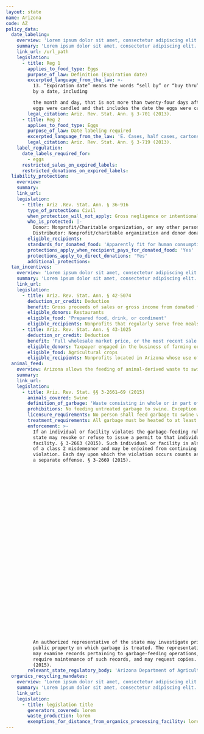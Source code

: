 ```yaml
---
layout: state
name: Arizona
code: AZ
policy_data:
  date_labeling:
    overview: 'Lorem ipsum dolor sit amet, consectetur adipiscing elit. Curabitur tellus mi, consequat at laoreet eget, vestibulum nec dolor. Vivamus volutpat quam ac quam bibendum rutrum.'
    summary: 'Lorem ipsum dolor sit amet, consectetur adipiscing elit. Curabitur tellus mi, consequat at laoreet eget, vestibulum nec dolor. Vivamus volutpat quam ac quam bibendum rutrum.'
    link_url: /url_path
    legislation:
      - title: Reg 1
        applies_to_food_type: Eggs
        purpose_of_law: Definition (Expiration date)
        excerpted_language_from_the_law: >-
          13. “Expiration date” means the words “sell by” or “buy thru” followed
          by a date, including

          the month and day, that is not more than twenty-four days after the
          eggs were candled and that includes the date the eggs were candled.
        legal_citation: Ariz. Rev. Stat. Ann. § 3-701 (2013).
      - title: Reg 2
        applies_to_food_type: Eggs
        purpose_of_law: Date labeling required
        excerpted_language_from_the_law: 'E. Cases, half cases, cartons or containers marked grade AA or grade A shall be marked with an expiration date. F. The expiration date marked on a case, half case or container holding fifteen dozen eggs or more shall be plainly and conspicuously marked in bold-faced type not less than three-eighths inch in height on one outward end of the case or container. G. The expiration date marked on a carton or container holding less than fifteen dozen eggs shall be plainly and conspicuously marked in bold-faced type not less than one-eighth inch in height on one end of the outward top face of each carton and on one outward end or the outward top of each container.'
        legal_citation: Ariz. Rev. Stat. Ann. § 3-719 (2013).
    label_regulation:
      date_labels_required_for:
        - eggs
      restricted_sales_on_expired_labels:
      restricted_donations_on_expired_labels:
  liability_protection:
    overview:
    summary:
    link_url:
    legislation:
      - title: Ariz .Rev. Stat. Ann. § 36-916
        type_of_protection: Civil
        when_protection_will_not_apply: Gross negligence or intentional misconduct
        who_is_protected: |-
          Donor: Nonprofit/Charitable organization, or any other person <br>
          Distributor: Nonprofit/charitable organization and donor donating to immediate family
        eligible_recipients:
        standards_for_donated_food: 'Apparently fit for human consumption. Provides protection for food that does not meet quality and label standards if (a) donor informs the recipient nonprofit, and (b) the recipient nonprofit agrees to recondition the product.'
        protections_apply_when_recipient_pays_for_donated_food: 'Yes'
        protections_apply_to_direct_donations: 'Yes'
        additional_protections:
  tax_incentives:
    overview: 'Lorem ipsum dolor sit amet, consectetur adipiscing elit. Curabitur tellus mi, consequat at laoreet eget, vestibulum nec dolor. Vivamus volutpat quam ac quam bibendum rutrum.'
    summary: 'Lorem ipsum dolor sit amet, consectetur adipiscing elit. Curabitur tellus mi, consequat at laoreet eget, vestibulum nec dolor. Vivamus volutpat quam ac quam bibendum rutrum.'
    link_url:
    legislation:
      - title: Ariz. Rev. Stat. Ann. § 42-5074
        deduction_or_credit: Deduction
        benefit: Gross proceeds of sales or gross income from donated food
        eligible_donors: Restaurants
        eligible_food: 'Prepared food, drink, or condiment'
        eligible_recipients: Nonprofits that regularly serve free meals to the needy and indigent at no cost
      - title: Ariz. Rev. Stat. Ann. § 43-1025
        deduction_or_credit: Deduction
        benefit: 'Full wholesale market price, or the most recent sale price (whichever is greater) of donated crops'
        eligible_donors: Taxpayer engaged in the business of farming or processing agricultural crops
        eligible_food: Agricultural crops
        eligible_recipients: Nonprofits located in Arizona whose use of the crop is related to their tax-exempt status
  animal_feed:
    overview: Arizona allows the feeding of animal-derived waste to swine provided that it has been properly heat-treated and fed by a licensed facility. All other waste may be fed to swine without heat-treatment. Individuals may feed household garbage to their own swine without heat-treating it and without a permit.
    summary:
    link_url:
    legislation:
      - title: Ariz. Rev. Stat. §§ 3-2661–69 (2015)
        animals_covered: Swine
        definition_of_garbage: 'Waste consisting in whole or in part of animal waste resulting from handling, preparing, cooking and consuming of foods, including the offal from animal or poultry carcasses or parts thereof. § 3-2661 (2015).'
        prohibitions: No feeding untreated garbage to swine. Exception for individuals feeding household garbage. §§ 3-2661–69 (2015).
        licensure_requirements: No person shall feed garbage to swine without first obtaining an annual permit from the associate director. § 3-2664 (2015).
        treatment_requirements: All garbage must be heated to at least 212 degrees Fahrenheit or boiling point for at least 30 minutes or else treated in some other manner approved by the state. § 3-2667 (2015).
        enforcement: >-
          If an individual or facility violates the garbage-feeding rule, the
          state may revoke or refuse to issue a permit to that individual or
          facility. § 3-2663 (2015). Such individual or facility is also guilty
          of a class 2 misdemeanor and may be enjoined from continuing the
          violation. Each day upon which the violation occurs counts as
          a separate offense. § 3-2669 (2015).

































          An authorized representative of the state may investigate private or
          public property on which garbage is treated. The representative also
          may examine records pertaining to garbage-feeding operations, may
          require maintenance of such records, and may request copies. § 3-2668
          (2015).
        relevant_state_regulatory_body: 'Arizona Department of Agriculture, Animal Services Division (§ 3-2661 (2015)), <a href="https://agriculture.az.gov/animal-services-division" target="_blank">https://agriculture.az.gov/animal-services-division</a>.'
  organics_recycling_mandates:
    overview: 'Lorem ipsum dolor sit amet, consectetur adipiscing elit. Curabitur tellus mi, consequat at laoreet eget, vestibulum nec dolor. Vivamus volutpat quam ac quam bibendum rutrum.'
    summary: 'Lorem ipsum dolor sit amet, consectetur adipiscing elit. Curabitur tellus mi, consequat at laoreet eget, vestibulum nec dolor. Vivamus volutpat quam ac quam bibendum rutrum.'
    link_url:
    legislation:
      - title: legislation title
        generators_covered: lorem
        waste_production: lorem
        exemptions_for_distance_from_organics_processing_facility: lorem
---
```

